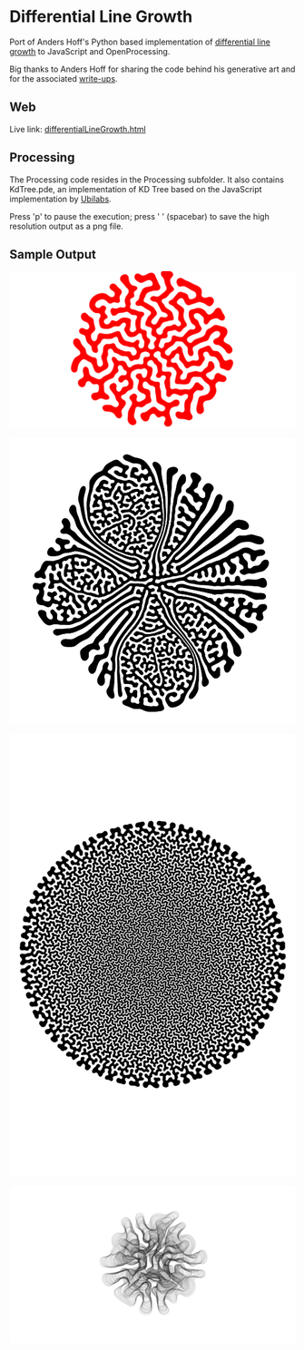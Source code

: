 # Differential Line Growth

Port of Anders Hoff's Python based implementation of [differential line growth](http://inconvergent.net/generative/differential-line/) to JavaScript and OpenProcessing.

Big thanks to Anders Hoff for sharing the code behind his generative art and for the associated [write-ups](http://inconvergent.net/generative/).

## Web
Live link: [differentialLineGrowth.html](http://hessmer.org/generative/differential-line-growth/differentialLineGrowth.html)

## Processing
The Processing code resides in the Processing subfolder. It also contains KdTree.pde, an implementation of KD Tree based on the JavaScript implementation by [Ubilabs](https://github.com/ubilabs/kd-tree-javascript).

Press 'p' to pause the execution; press ' ' (spacebar) to save the high resolution output as a png file.  

## Sample Output

![dlg1](/images/dlg1.png)

![dlg2](/images/dlg2.png)

![dlg3](/images/dlg3.png)

![dlg4](/images/dlg4.png)
